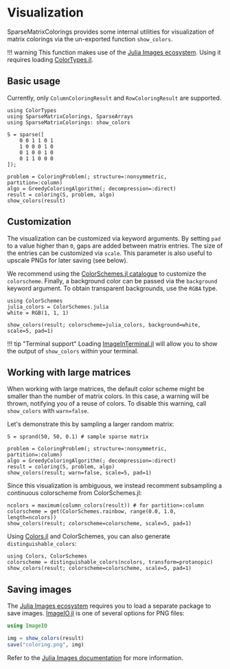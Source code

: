 # Visualization

SparseMatrixColorings provides some internal utilities for visualization of matrix colorings via the un-exported function `show_colors`.

!!! warning
    This function makes use of the [Julia Images ecosystem](https://juliaimages.org/latest/).
    Using it requires loading [ColorTypes.jl](https://github.com/JuliaGraphics/ColorTypes.jl).

## Basic usage

Currently, only `ColumnColoringResult` and `RowColoringResult` are supported.

```@example img
using ColorTypes
using SparseMatrixColorings, SparseArrays
using SparseMatrixColorings: show_colors

S = sparse([
    0 0 1 1 0 1
    1 0 0 0 1 0
    0 1 0 0 1 0
    0 1 1 0 0 0
]);

problem = ColoringProblem(; structure=:nonsymmetric, partition=:column)
algo = GreedyColoringAlgorithm(; decompression=:direct)
result = coloring(S, problem, algo)
show_colors(result)
```

## Customization

The visualization can be customized via keyword arguments.
By setting `pad` to a value higher than `0`, gaps are added between matrix entries.
The size of the entries can be customized via `scale`. This parameter is also useful to upscale PNGs for later saving (see below).

We recommend using the [ColorSchemes.jl catalogue](https://juliagraphics.github.io/ColorSchemes.jl/dev/catalogue/) to customize the `colorscheme`.
Finally, a background color can be passed via the `background` keyword argument. To obtain transparent backgrounds, use the `RGBA` type.

```@example img
using ColorSchemes 
julia_colors = ColorSchemes.julia
white = RGB(1, 1, 1)

show_colors(result; colorscheme=julia_colors, background=white, scale=5, pad=1)
```

!!! tip "Terminal support"
    Loading [ImageInTerminal.jl](https://github.com/JuliaImages/ImageInTerminal.jl) will allow you to show the output of `show_colors` within your terminal.

## Working with large matrices

When working with large matrices, the default color scheme might be smaller than the number of matrix colors.
In this case, a warning will be thrown, notifying you of a reuse of colors.
To disable this warning, call `show_colors` with `warn=false`.

Let's demonstrate this by sampling a larger random matrix:
```@example img
S = sprand(50, 50, 0.1) # sample sparse matrix

problem = ColoringProblem(; structure=:nonsymmetric, partition=:column)
algo = GreedyColoringAlgorithm(; decompression=:direct)
result = coloring(S, problem, algo)
show_colors(result; warn=false, scale=5, pad=1)
```

Since this visualization is ambiguous, we instead recomment subsampling a continuous colorscheme from ColorSchemes.jl:
```@example img
ncolors = maximum(column_colors(result)) # for partition=:column
colorscheme = get(ColorSchemes.rainbow, range(0.0, 1.0, length=ncolors))
show_colors(result; colorscheme=colorscheme, scale=5, pad=1)
```

Using [Colors.jl](https://github.com/JuliaGraphics/Colors.jl) and ColorSchemes, you can also generate `distinguishable_colors`:
```@example img
using Colors, ColorSchemes
colorscheme = distinguishable_colors(ncolors, transform=protanopic)
show_colors(result; colorscheme=colorscheme, scale=5, pad=1)
```

## Saving images

The [Julia Images ecosystem](https://juliaimages.org/latest/) requires you to load a separate package to save images.
[ImageIO.jl](https://github.com/JuliaIO/ImageIO.jl) is one of several options for PNG files:

```julia
using ImageIO

img = show_colors(result)
save("coloring.png", img)
```

Refer to the [Julia Images documentation](https://juliaimages.org/stable/function_reference/#ref_io) for more information.